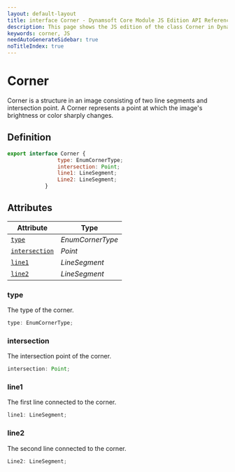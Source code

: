 ```yaml
---
layout: default-layout
title: interface Corner - Dynamsoft Core Module JS Edition API Reference
description: This page shows the JS edition of the class Corner in Dynamsoft Core Module.
keywords: corner, JS
needAutoGenerateSidebar: true
noTitleIndex: true
---
```


# Corner

Corner is a structure in an image consisting of two line segments and intersection point. A Corner represents a point at which the image's brightness or color sharply changes.

## Definition

```js
export interface Corner {
                type: EnumCornerType;
                intersection: Point;
                line1: LineSegment;
                Line2: LineSegment;
            } 
```

## Attributes
  
| Attribute | Type |
|---------- | ---- |
| [`type`](#type) | *EnumCornerType* |
| [`intersection`](#intersection) | *Point* |
| [`line1`](#line1) | *LineSegment* |
| [`line2`](#line2) | *LineSegment* |

### type

The type of the corner.

```js
type: EnumCornerType;
```

### intersection

The intersection point of the corner.

```js
intersection: Point;
```

### line1

The first line connected to the corner.

```js
line1: LineSegment;
```

### line2

The second line connected to the corner.

```js
Line2: LineSegment;
```
